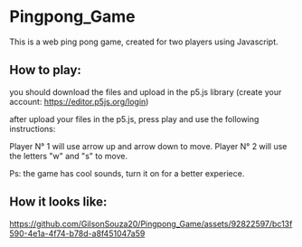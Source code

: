 # Pingpong_Game

This is a web ping pong game, created for two players using Javascript. 

## How to play:

you should download the files and upload in the p5.js library (create your account: https://editor.p5js.org/login)

after upload your files in the p5.js, press play and use the following instructions: 

Player N° 1 will use arrow up and arrow down to move. 
Player N° 2 will use the letters "w" and "s" to move. 

Ps: the game has cool sounds, turn it on for a better experiece.

## How it looks like:

https://github.com/GilsonSouza20/Pingpong_Game/assets/92822597/bc13f590-4e1a-4f74-b78d-a8f451047a59

